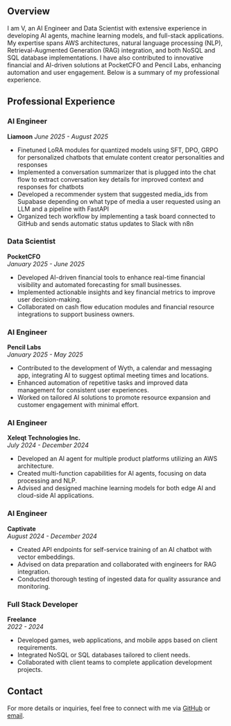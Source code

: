 ## Overview
I am V, an AI Engineer and Data Scientist with extensive experience in developing AI agents, machine learning models, and full-stack applications. My expertise spans AWS architectures, natural language processing (NLP), Retrieval-Augmented Generation (RAG) integration, and both NoSQL and SQL database implementations. I have also contributed to innovative financial and AI-driven solutions at PocketCFO and Pencil Labs, enhancing automation and user engagement. Below is a summary of my professional experience.

## Professional Experience

### AI Engineer
**Liamoon**
*June 2025 - August 2025*
- Finetuned LoRA modules for quantized models using SFT, DPO, GRPO for personalized chatbots that emulate content creator personalities and responses
- Implemented a conversation summarizer that is plugged into the chat flow to extract conversation key details for improved context and responses for chatbots
- Developed a recommender system that suggested media_ids from Supabase depending on what type of media a user requested using an LLM and a pipeline with FastAPI
- Organized tech workflow by implementing a task board connected to GitHub and sends automatic status updates to Slack with n8n

### Data Scientist  
**PocketCFO**  
*January 2025 - June 2025*  
- Developed AI-driven financial tools to enhance real-time financial visibility and automated forecasting for small businesses.  
- Implemented actionable insights and key financial metrics to improve user decision-making.  
- Collaborated on cash flow education modules and financial resource integrations to support business owners.[](https://www.trustpilot.com/review/pocketcfoapp.com)

### AI Engineer  
**Pencil Labs**  
*January 2025 - May 2025*  
- Contributed to the development of Wyth, a calendar and messaging app, integrating AI to suggest optimal meeting times and locations.  
- Enhanced automation of repetitive tasks and improved data management for consistent user experiences.  
- Worked on tailored AI solutions to promote resource expansion and customer engagement with minimal effort.[](https://www.crunchbase.com/organization/pencil-labs)

### AI Engineer  
**Xeleqt Technologies Inc.**  
*July 2024 - December 2024*  
- Developed an AI agent for multiple product platforms utilizing an AWS architecture.  
- Created multi-function capabilities for AI agents, focusing on data processing and NLP.  
- Advised and designed machine learning models for both edge AI and cloud-side AI applications.

### AI Engineer  
**Captivate**  
*August 2024 - December 2024*  
- Created API endpoints for self-service training of an AI chatbot with vector embeddings.  
- Advised on data preparation and collaborated with engineers for RAG integration.  
- Conducted thorough testing of ingested data for quality assurance and monitoring.

### Full Stack Developer  
**Freelance**  
*2022 - 2024*  
- Developed games, web applications, and mobile apps based on client requirements.  
- Integrated NoSQL or SQL databases tailored to client needs.  
- Collaborated with client teams to complete application development projects.

## Contact
For more details or inquiries, feel free to connect with me via [GitHub](https://github.com/gentdimad) or [email](mailto:gentdimad@gmail.com).
